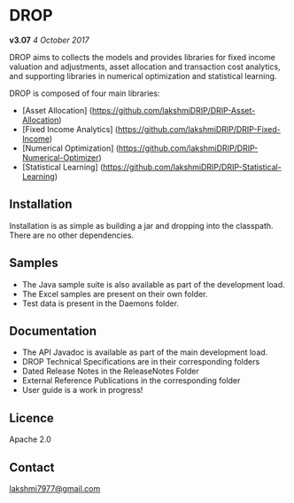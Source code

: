 # DROP

**v3.07**  *4 October 2017*

DROP aims to collects the models and provides libraries for fixed income valuation and adjustments, asset allocation and transaction cost analytics, and supporting libraries in numerical optimization and statistical learning.

DROP is composed of four main libraries:

 * [Asset Allocation] (https://github.com/lakshmiDRIP/DRIP-Asset-Allocation)
 * [Fixed Income Analytics] (https://github.com/lakshmiDRIP/DRIP-Fixed-Income)
 * [Numerical Optimization] (https://github.com/lakshmiDRIP/DRIP-Numerical-Optimizer)
 * [Statistical Learning] (https://github.com/lakshmiDRIP/DRIP-Statistical-Learning)


## Installation

 Installation is as simple as building a jar and dropping into the classpath. There are no other dependencies.


## Samples

 * The Java sample suite is also available as part of the development load.
 * The Excel samples are present on their own folder.
 * Test data is present in the Daemons folder.


## Documentation

 * The API Javadoc is available as part of the main development load.
 * DROP Technical Specifications are in their corresponding folders
 * Dated Release Notes in the ReleaseNotes Folder
 * External Reference Publications in the corresponding folder
 * User guide is a work in progress!


## Licence

Apache 2.0


## Contact

lakshmi7977@gmail.com
